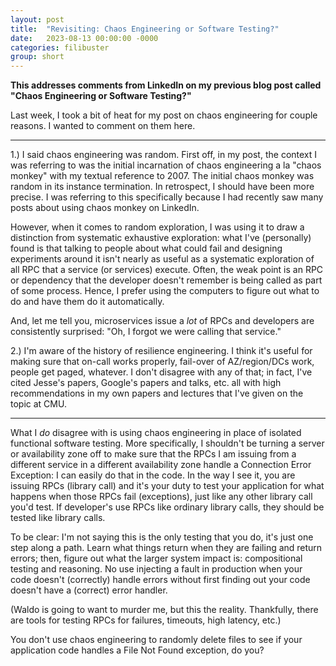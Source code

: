 ```yaml
---
layout: post
title:  "Revisiting: Chaos Engineering or Software Testing?"
date:   2023-08-13 00:00:00 -0000
categories: filibuster
group: short
---
```


__This addresses comments from LinkedIn on my previous blog post called "Chaos Engineering or Software Testing?"__

Last week, I took a bit of heat for my post on chaos engineering for couple reasons. I wanted to comment on them here.

---

1.) I said chaos engineering was random. First off, in my post, the context I was referring to was the initial incarnation of chaos engineering a la "chaos monkey" with my textual reference to 2007.  The initial chaos monkey was random in its instance termination. In retrospect, I should have been more precise. I was referring to this specifically because I had recently saw many posts about using chaos monkey on LinkedIn.

However, when it comes to random exploration, I was using it to draw a distinction from systematic exhaustive exploration: what I've (personally) found is that talking to people about what could fail and designing experiments around it isn't nearly as useful as a systematic exploration of all RPC that a service (or services) execute. Often, the weak point is an RPC or dependency that the developer doesn't remember is being called as part of some process. Hence, I prefer using the computers to figure out what to do and have them do it automatically.

And, let me tell you, microservices issue a *lot* of RPCs and developers are consistently surprised: "Oh, I forgot we were calling that service."

2.) I'm aware of the history of resilience engineering. I think it's useful for making sure that on-call works properly, fail-over of AZ/region/DCs work, people get paged, whatever. I don't disagree with any of that; in fact, I've cited Jesse's papers, Google's papers and talks, etc. all with high recommendations in my own papers and lectures that I've given on the topic at CMU.

---

What I *do* disagree with is using chaos engineering in place of isolated functional software testing. More specifically, I shouldn't be turning a server or availability zone off to make sure that the RPCs I am issuing from a different service in a different availability zone handle a Connection Error Exception: I can easily do that in the code. In the way I see it, you are issuing RPCs (library call) and it's your duty to test your application for what happens when those RPCs fail (exceptions), just like any other library call you'd test. If developer's use RPCs like ordinary library calls, they should be tested like library calls.

To be clear: I'm not saying this is the only testing that you do, it's just one step along a path. Learn what things return when they are failing and return errors; then, figure out what the larger system impact is: compositional testing and reasoning. No use injecting a fault in production when your code doesn't (correctly) handle errors without first finding out your code doesn't have a (correct) error handler.

(Waldo is going to want to murder me, but this the reality. Thankfully, there are tools for testing RPCs for failures, timeouts, high latency, etc.)

You don't use chaos engineering to randomly delete files to see if your application code handles a File Not Found exception, do you?